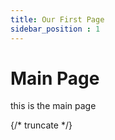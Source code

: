 ```yaml
---
title: Our First Page
sidebar_position : 1
---
```

# Main Page

this is the main page

{/* truncate */}